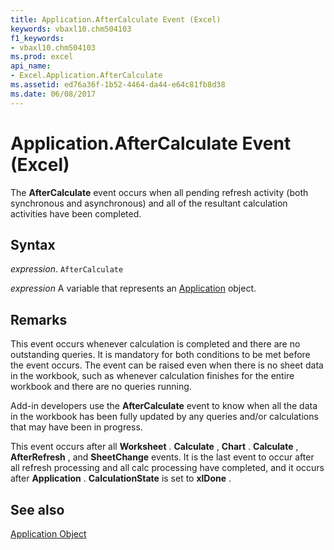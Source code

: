```yaml
---
title: Application.AfterCalculate Event (Excel)
keywords: vbaxl10.chm504103
f1_keywords:
- vbaxl10.chm504103
ms.prod: excel
api_name:
- Excel.Application.AfterCalculate
ms.assetid: ed76a36f-1b52-4464-da44-e64c81fb8d38
ms.date: 06/08/2017
---
```



# Application.AfterCalculate Event (Excel)

The  **AfterCalculate** event occurs when all pending refresh activity (both synchronous and asynchronous) and all of the resultant calculation activities have been completed.


## Syntax

 _expression_. `AfterCalculate`

 _expression_ A variable that represents an [Application](Excel.Application-graph-property.md) object.


## Remarks

This event occurs whenever calculation is completed and there are no outstanding queries. It is mandatory for both conditions to be met before the event occurs. The event can be raised even when there is no sheet data in the workbook, such as whenever calculation finishes for the entire workbook and there are no queries running.

Add-in developers use the  **AfterCalculate** event to know when all the data in the workbook has been fully updated by any queries and/or calculations that may have been in progress.

This event occurs after all  **Worksheet** . **Calculate** , **Chart** . **Calculate** , **AfterRefresh** , and **SheetChange** events. It is the last event to occur after all refresh processing and all calc processing have completed, and it occurs after **Application** . **CalculationState** is set to **xlDone** .


## See also


[Application Object](Excel.Application(object).md)

